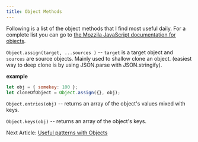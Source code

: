 ```yaml
---
title: Object Methods
---
```

Following is a list of the object methods that I find most useful daily. For a complete list you can go to [the Mozzila JavaScript documentation for objects](https://developer.mozilla.org/en-US/docs/Web/JavaScript/Reference/Global_Objects/Object).

`Object.assign(target, ...sources )` -- `target` is a target object and `sources` are source objects. Mainly used to shallow clone an object. (easiest way to deep clone is by using JSON.parse with JSON.stringify).

  __example__
  ```javaScript
  let obj = { somekey: 100 };
  let cloneOfObject = Object.assign({}, obj);
  ```

  `Object.entries(obj)` -- returns an array of the object's values mixed with keys.

  `Object.keys(obj)`  -- returns an array of the object's keys.



<div class="nextArticle">

Next Article: [Useful patterns with Objects](/Learning/19_objectUsefulPatterns/)
</div>
